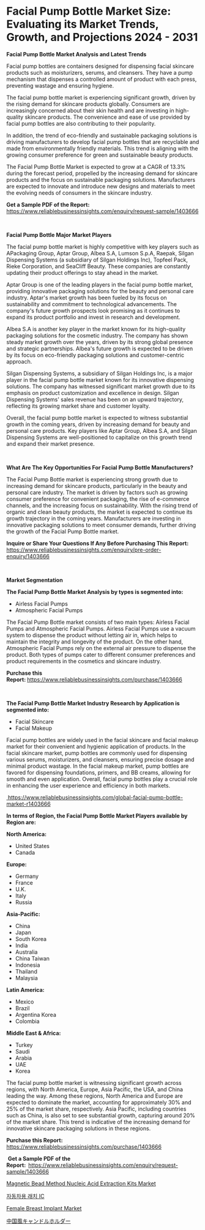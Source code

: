 <p><h1>Facial Pump Bottle Market Size: Evaluating its Market Trends, Growth, and Projections 2024 - 2031</h1></p><p><strong>Facial Pump Bottle Market Analysis and Latest Trends</strong></p>
<p><p>Facial pump bottles are containers designed for dispensing facial skincare products such as moisturizers, serums, and cleansers. They have a pump mechanism that dispenses a controlled amount of product with each press, preventing wastage and ensuring hygiene.</p><p>The facial pump bottle market is experiencing significant growth, driven by the rising demand for skincare products globally. Consumers are increasingly concerned about their skin health and are investing in high-quality skincare products. The convenience and ease of use provided by facial pump bottles are also contributing to their popularity.</p><p>In addition, the trend of eco-friendly and sustainable packaging solutions is driving manufacturers to develop facial pump bottles that are recyclable and made from environmentally friendly materials. This trend is aligning with the growing consumer preference for green and sustainable beauty products.</p><p>The Facial Pump Bottle Market is expected to grow at a CAGR of 13.3% during the forecast period, propelled by the increasing demand for skincare products and the focus on sustainable packaging solutions. Manufacturers are expected to innovate and introduce new designs and materials to meet the evolving needs of consumers in the skincare industry.</p></p>
<p><strong>Get a Sample PDF of the Report:&nbsp;</strong> <a href="https://www.reliablebusinessinsights.com/enquiry/request-sample/1403666">https://www.reliablebusinessinsights.com/enquiry/request-sample/1403666</a></p>
<p>&nbsp;</p>
<p><strong>Facial Pump Bottle Major Market Players</strong></p>
<p><p>The facial pump bottle market is highly competitive with key players such as APackaging Group, Aptar Group, Albea S.A, Lumson S.p.A, Raepak, Silgan Dispensing Systems (a subsidiary of Silgan Holdings Inc), Topfeel Pack, Rieke Corporation, and SeaCliff Beauty. These companies are constantly updating their product offerings to stay ahead in the market.</p><p>Aptar Group is one of the leading players in the facial pump bottle market, providing innovative packaging solutions for the beauty and personal care industry. Aptar's market growth has been fueled by its focus on sustainability and commitment to technological advancements. The company's future growth prospects look promising as it continues to expand its product portfolio and invest in research and development.</p><p>Albea S.A is another key player in the market known for its high-quality packaging solutions for the cosmetic industry. The company has shown steady market growth over the years, driven by its strong global presence and strategic partnerships. Albea's future growth is expected to be driven by its focus on eco-friendly packaging solutions and customer-centric approach.</p><p>Silgan Dispensing Systems, a subsidiary of Silgan Holdings Inc, is a major player in the facial pump bottle market known for its innovative dispensing solutions. The company has witnessed significant market growth due to its emphasis on product customization and excellence in design. Silgan Dispensing Systems' sales revenue has been on an upward trajectory, reflecting its growing market share and customer loyalty.</p><p>Overall, the facial pump bottle market is expected to witness substantial growth in the coming years, driven by increasing demand for beauty and personal care products. Key players like Aptar Group, Albea S.A, and Silgan Dispensing Systems are well-positioned to capitalize on this growth trend and expand their market presence.</p></p>
<p>&nbsp;</p>
<p><strong>What Are The Key Opportunities For Facial Pump Bottle Manufacturers?</strong></p>
<p><p>The Facial Pump Bottle market is experiencing strong growth due to increasing demand for skincare products, particularly in the beauty and personal care industry. The market is driven by factors such as growing consumer preference for convenient packaging, the rise of e-commerce channels, and the increasing focus on sustainability. With the rising trend of organic and clean beauty products, the market is expected to continue its growth trajectory in the coming years. Manufacturers are investing in innovative packaging solutions to meet consumer demands, further driving the growth of the Facial Pump Bottle market.</p></p>
<p><strong>Inquire or Share Your Questions If Any Before Purchasing This Report:</strong> <a href="https://www.reliablebusinessinsights.com/enquiry/pre-order-enquiry/1403666">https://www.reliablebusinessinsights.com/enquiry/pre-order-enquiry/1403666</a></p>
<p>&nbsp;</p>
<p><strong>Market Segmentation</strong></p>
<p><strong>The Facial Pump Bottle Market Analysis by types is segmented into:</strong></p>
<p><ul><li>Airless Facial Pumps</li><li>Atmospheric Facial Pumps</li></ul></p>
<p><p>The Facial Pump Bottle market consists of two main types: Airless Facial Pumps and Atmospheric Facial Pumps. Airless Facial Pumps use a vacuum system to dispense the product without letting air in, which helps to maintain the integrity and longevity of the product. On the other hand, Atmospheric Facial Pumps rely on the external air pressure to dispense the product. Both types of pumps cater to different consumer preferences and product requirements in the cosmetics and skincare industry.</p></p>
<p><strong>Purchase this Report:&nbsp;</strong><a href="https://www.reliablebusinessinsights.com/purchase/1403666">https://www.reliablebusinessinsights.com/purchase/1403666</a></p>
<p>&nbsp;</p>
<p><strong>The Facial Pump Bottle Market Industry Research by Application is segmented into:</strong></p>
<p><ul><li>Facial Skincare</li><li>Facial Makeup</li></ul></p>
<p><p>Facial pump bottles are widely used in the facial skincare and facial makeup market for their convenient and hygienic application of products. In the facial skincare market, pump bottles are commonly used for dispensing various serums, moisturizers, and cleansers, ensuring precise dosage and minimal product wastage. In the facial makeup market, pump bottles are favored for dispensing foundations, primers, and BB creams, allowing for smooth and even application. Overall, facial pump bottles play a crucial role in enhancing the user experience and efficiency in both markets.</p></p>
<p><a href="https://www.reliablebusinessinsights.com/global-facial-pump-bottle-market-r1403666">&nbsp;https://www.reliablebusinessinsights.com/global-facial-pump-bottle-market-r1403666</a></p>
<p><strong>In terms of Region, the Facial Pump Bottle Market Players available by Region are:</strong></p>
<p>
    <p> <strong> North America: </strong>
        <ul>
            <li>United States</li>
            <li>Canada</li>
        </ul>
        </p> 
    <p> <strong> Europe: </strong>
        <ul>
            <li>Germany</li>
            <li>France</li>
            <li>U.K.</li>
            <li>Italy</li>
            <li>Russia</li>
        </ul>
        </p> 
    <p> <strong> Asia-Pacific: </strong>
        <ul>
            <li>China</li>
            <li>Japan</li>
            <li>South Korea</li>
            <li>India</li>
            <li>Australia</li>
            <li>China Taiwan</li>
            <li>Indonesia</li>
            <li>Thailand</li>
            <li>Malaysia</li>
        </ul>
        </p> 
    <p> <strong> Latin America: </strong>
        <ul>
            <li>Mexico</li>
            <li>Brazil</li>
            <li>Argentina Korea</li>
            <li>Colombia</li>
        </ul>
        </p> 
    <p> <strong> Middle East & Africa: </strong>
        <ul>
            <li>Turkey</li>
            <li>Saudi</li>
            <li>Arabia</li>
            <li>UAE</li>
            <li>Korea</li>
        </ul>
    </p>
    </p>
<p><p>The facial pump bottle market is witnessing significant growth across regions, with North America, Europe, Asia Pacific, the USA, and China leading the way. Among these regions, North America and Europe are expected to dominate the market, accounting for approximately 30% and 25% of the market share, respectively. Asia Pacific, including countries such as China, is also set to see substantial growth, capturing around 20% of the market share. This trend is indicative of the increasing demand for innovative skincare packaging solutions in these regions.</p></p>
<p><strong>Purchase this Report: </strong><a href="https://www.reliablebusinessinsights.com/purchase/1403666">https://www.reliablebusinessinsights.com/purchase/1403666</a></p>
<p>&nbsp;<strong>Get a Sample PDF of the Report:&nbsp;&nbsp;</strong><a href="https://www.reliablebusinessinsights.com/enquiry/request-sample/1403666">https://www.reliablebusinessinsights.com/enquiry/request-sample/1403666</a></p>
<p><strong></strong></p>
<p><p><a href="https://github.com/fauzi1101fauzi/Market-Research-Report-List-1/blob/main/magnetic-bead-method-nucleic-acid-extraction-kits-market.md">Magnetic Bead Method Nucleic Acid Extraction Kits Market</a></p><p><a href="https://github.com/Hubertstyenger6685/Market-Research-Report-List-2/blob/main/2055620124501.md">자동차용 래치 IC</a></p><p><a href="https://github.com/PeterParrish5/Market-Research-Report-List-5/blob/main/female-breast-implant-market.md">Female Breast Implant Market</a></p><p><a href="https://github.com/RudyBoyer2017/Market-Research-Report-List-1/blob/main/2927184114407.md">中国風キャンドルホルダー</a></p></p>